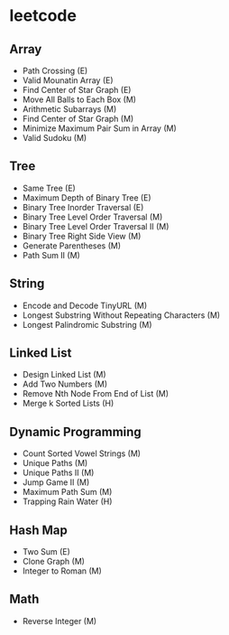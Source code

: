 # leetcode

## Array
 - Path Crossing (E)
 - Valid Mounatin Array (E)
 - Find Center of Star Graph (E)
 - Move All Balls to Each Box (M)
 - Arithmetic Subarrays (M)
 - Find Center of Star Graph (M)
 - Minimize Maximum Pair Sum in Array (M)
 - Valid Sudoku (M)

## Tree
 - Same Tree (E)
 - Maximum Depth of Binary Tree (E)
 - Binary Tree Inorder Traversal (E)
 - Binary Tree Level Order Traversal (M)
 - Binary Tree Level Order Traversal II (M)
 - Binary Tree Right Side View (M)
 - Generate Parentheses (M)
 - Path Sum II (M)


## String
 - Encode and Decode TinyURL (M)
 - Longest Substring Without Repeating Characters (M)
 - Longest Palindromic Substring (M)
 
## Linked List
 - Design Linked List (M)
 - Add Two Numbers (M)
 - Remove Nth Node From End of List (M)
 - Merge k Sorted Lists (H)

## Dynamic Programming
 - Count Sorted Vowel Strings (M)
 - Unique Paths (M)
 - Unique Paths II (M)
 - Jump Game II (M)
 - Maximum Path Sum (M)
 - Trapping Rain Water (H)

## Hash Map
 - Two Sum (E)
 - Clone Graph (M)
 - Integer to Roman (M)

## Math
 - Reverse Integer (M)
 
